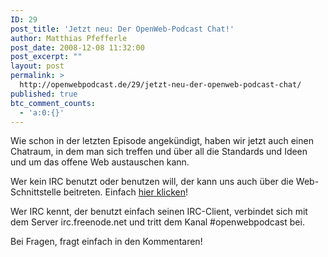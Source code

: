 ```yaml
---
ID: 29
post_title: 'Jetzt neu: Der OpenWeb-Podcast Chat!'
author: Matthias Pfefferle
post_date: 2008-12-08 11:32:00
post_excerpt: ""
layout: post
permalink: >
  http://openwebpodcast.de/29/jetzt-neu-der-openweb-podcast-chat/
published: true
btc_comment_counts:
  - 'a:0:{}'
---
```

Wie schon in der letzten Episode angekündigt, haben wir jetzt auch einen Chatraum, in dem man sich treffen und über all die Standards und Ideen und um das offene Web austauschen kann.

Wer kein IRC benutzt oder benutzen will, der kann uns auch über die Web-Schnittstelle beitreten. Einfach <a title="Live Chat Raum" href="http://widget.mibbit.com/?settings=5100cb8bbf7790e66f3f124f7b7faa5e&server=irc.freenode.net%3A6667&channel=%23openwebpodcast&noServerNotices=true&noServerMotd=true&autoConnect=true" target="_blank">hier klicken</a>!

Wer IRC kennt, der benutzt einfach seinen IRC-Client, verbindet sich mit dem Server irc.freenode.net und tritt dem Kanal #openwebpodcast bei.

Bei Fragen, fragt einfach in den Kommentaren!